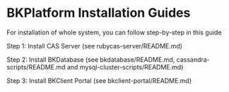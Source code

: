 BKPlatform Installation Guides
==============================

For installation of whole system, you can follow step-by-step in this guide

Step 1: Install CAS Server 
(see rubycas-server/README.md)

Step 2: Install BKDatabase 
(see bkdatabase/README.md, cassandra-scripts/README.md and mysql-cluster-scripts/README.md)

Step 3: Install BKClient Portal 
(see bkclient-portal/README.md)


